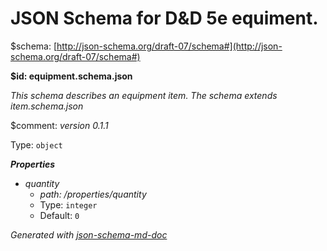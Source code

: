 # JSON Schema for D&D 5e equiment.

&#36;schema: [http://json-schema.org/draft-07/schema#](http://json-schema.org/draft-07/schema#)

<b id="equipment.schema.json">&#36;id: equipment.schema.json</b>

_This schema describes an equipment item. The schema extends item.schema.json_

&#36;comment: _version 0.1.1_

Type: `object`

**_Properties_**

 - <i id="/properties/quantity">quantity</i>
	 - <i id="/properties/quantity">path: /properties/quantity</i>
	 - Type: `integer`
	 - Default: `0`

_Generated with [json-schema-md-doc](https://brianwendt.github.io/json-schema-md-doc/)_
